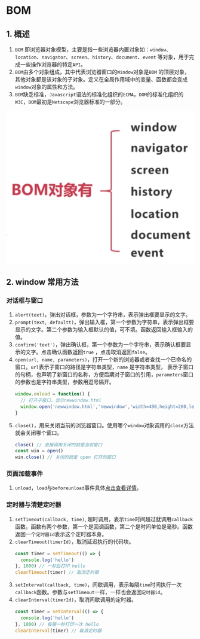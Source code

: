 # BOM

## 1. 概述

1. `BOM`
   即浏览器对象模型，主要是指一些浏览器内置对象如：`window`、`location`、`navigator`、`screen`、`history`、`document`、`event`
   等对象，用于完成一些操作浏览器的特定`API`。
2. `BOM`由多个对象组成，其中代表浏览器窗口的`Window`对象是`BOM`
   的顶层对象，其他对象都是该对象的子对象。定义在全局作用域中的变量、函数都会变成`window`对象的属性和方法。
3. `BOM`缺乏标准，`Javascript`语法的标准化组织的`ECMA`，`DOM`的标准化组织的`W3C`，`BOM`最初是`Netscape`浏览器标准的一部分。

![alt text](./images/bom.png 'BOM 结构')

## 2. window 常用方法

### 对话框与窗口

1. `alert(text)`，弹出对话框，参数为一个字符串，表示弹出框要显示的文字。
2. `prompt(text, defaultt)`，弹出输入框，第一个参数为字符串，表示弹出框要显示的文字。第二个参数为输入框默认的值，可不填。函数返回输入框输入的值。
3. `confirm('text')`，弹出确认框，第一个参数为一个字符串，表示确认框要显示的文字。点击确认函数返回`true`
   ，点击取消返回`false`。
4. `open(url, name, parameters)`，打开一个新的浏览器或者查找一个已命名的窗口。`url`表示子窗口的路径是字符串类型，`name`
   是字符串类型，
   表示子窗口的句柄，也声明了新窗口的名称，方便后期对子窗口的引用，`parameters`窗口的参数也是字符串类型，参数用逗号隔开。
   ```js
   window.onload = function() {
     // 打开子窗口，显示newwindow.html                    
     window.open('newwindow.html','newwindow','width=400,height=200,left=0,top=0,toolbar=no,menubar=no,scrollbars=no,location=no,status=no')
   }
   ```
5. `close()`，用来关闭当前的浏览器窗口。使用哪个`window`对象调用的`close`方法就会关闭哪个窗口。
   ```js
   close() // 直接调用关闭的就是当前窗口
   const win = open()
   win.close() // 关闭的就是 open 打开的窗口
   ```

### 页面加载事件

1. `unload`，`load`与`beforeunload`事件具体[点击查看详情](/guide/JavaScript/WebApi/03/03_07.html#_1-资源事件)。

### 定时器与清楚定时器

1. `setTimeout(callback, time)`, 超时调用，表示`time`时间超过就调用`callback`
   函数。函数有两个参数，第一个是回调函数，第二个是时间单位是毫秒。函数返回一个`定时器id`表示这个定时器本身。
2. `clearTimeout(timerId)`，取消延迟执行的代码块。
   ```js
   const timer = setTimeout(() => {
     console.log('hello')
   }, 1000) // 一秒后打印 hello
   clearTimeout(timer) // 取消定时器
   ```
3. `setInterval(callback, time)`，间歇调用，表示每隔`time`时间执行一次`callback`函数。参数与`setTimeout`一样，一样也会返回`定时器id`。
4. `clearInterval(timerId)`，取消间歇调用的定时器。
   ```js
   const timer = setInterval(() => {
     console.log('hello')
   }, 1000) // 每隔一秒打印一次 hello
   clearInterval(timer) // 取消定时器
   ```